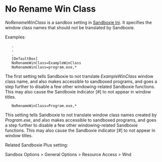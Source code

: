 # No Rename Win Class

_NoRenameWinClass_ is a sandbox setting in [Sandboxie Ini](SandboxieIni.md). It specifies the window class names that should not be translated by Sandboxie.

Examples:
```
   .
   .
   .
   [DefaultBox]
   NoRenameWinClass=ExampleWinClass
   NoRenameWinClass=program.exe,*
```

The first setting tells Sandboxie to not translate _ExampleWinClass_ window class name, and also makes accessible to sandboxed programs, and goes a step further to disable a few other windowing-related Sandboxie functions. This may also cause the Sandboxie indicator [#] to not appear in window titles.

```
   NoRenameWinClass=Program.exe,*
```

This setting tells Sandboxie to not translate window class names created by _Program.exe_, and also makes accessible to sandboxed programs, and goes a step further to disable a few other windowing-related Sandboxie functions. This may also cause the Sandboxie indicator [#] to not appear in window titles.

Related Sandboxie Plus setting:

Sandbox Options > General Options > Resource Access > Wnd
